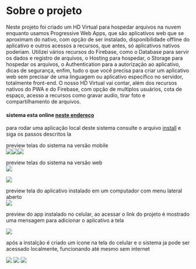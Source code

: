# Sobre o projeto

Neste projeto foi criado um HD Virtual para hospedar arquivos na nuvem 
enquanto usamos Progressive Web Apps, que são aplicativos web que se 
aproximam do nativo, com opção de ser instalado, disponibilidade offline 
do aplicativo e outros acessos a recursos, que antes, só aplicativos nativos poderiam. 
Utilizei vários recursos do Firebase, como o Database para servir os dados e registro de arquivos, 
o Hosting para hospedar, o Storage para hospedar os arquivos, o Authentication para a autorização ao
 aplicativo, dicas de segurança, enfim, tudo o que você precisa para criar um aplicativo web sem 
 precisar de uma linguagem ou aplicativo específico no servidor, totalmente front-end. 
 O nosso HD Virtual vai contar, além dos recursos nativos do PWA e do Firebase, com opção de 
 multiplos usuários, cota de espaço, acesso a recursos como gravar audio, tirar foto e 
 compartilhamento de arquivos.

#### sistema esta online [neste endereço](https://pwa-drive-734e0.web.app/)

para rodar uma aplicação local deste sistema consulte o arquivo [install](INSTALL.md) e siga os passos descritos la

preview telas do sistema  na versão mobile  
![](git/mobile.png)![](git/mobile2.png)![](git/mobile3.png)  


preview telas do sistema na versão web  
![](git/web1.png)  

![](git/web2.png)

preview tela do aplicativo instalado em um computador com menu lateral aberto  
![](git/pwa.png)

preview do app instalado no celular, ao acessar o link do projeto é mostrado uma mensagem para adicionar o aplicativo a tela   
 
![](git/app1.png)
  
após a instalção é criado um icone na tela do celular e o sistema ja pode ser acessado localmente, funcionando até mesmo sem internet    

![](git/app2.png)  ![](git/app4.png)  ![](git/app3.png)